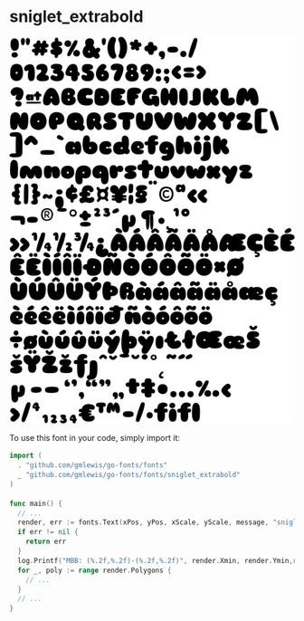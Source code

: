 # sniglet_extrabold

![sniglet_extrabold](sniglet_extrabold.png)

To use this font in your code, simply import it:

```go
import (
  . "github.com/gmlewis/go-fonts/fonts"
  _ "github.com/gmlewis/go-fonts/fonts/sniglet_extrabold"
)

func main() {
  // ...
  render, err := fonts.Text(xPos, yPos, xScale, yScale, message, "sniglet_extrabold")
  if err != nil {
    return err
  }
  log.Printf("MBB: (%.2f,%.2f)-(%.2f,%.2f)", render.Xmin, render.Ymin,render.Xmax, render.Ymax)
  for _, poly := range render.Polygons {
    // ...
  }
  // ...
}
```
